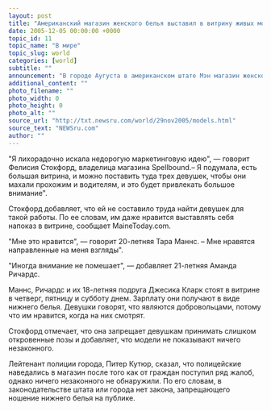 ```yaml
---
layout: post
title: "Американский магазин женского белья выставил в витрину живых моделей"
date: 2005-12-05 00:00:00 +0000
topic_id: 11
topic_name: "В мире"
topic_slug: world
categories: [world]
subtitle: ""
announcement: "В городе Аугуста в американском штате Мэн магазин женского белья решил привлечь клиентов, выставив в витрину живых полураздетых моделей."
additional_content: ""
photo_filename: ""
photo_width: 0
photo_height: 0
photo_alt: ""
source_url: "http://txt.newsru.com/world/29nov2005/models.html"
source_text: "NEWSru.com"
author: ""
---
```

"Я лихорадочно искала недорогую маркетинговую идею", &mdash; говорит Фелисия Стокфорд, владелица магазина Spellbound.– Я подумала, есть большая витрина, и можно поставить туда трех девушек, чтобы они махали прохожим и водителям, и это будет привлекать большое внимание".

Стокфорд добавляет, что ей не составило труда найти девушек для такой работы. По ее словам, им даже нравится выставлять себя напоказ в витрине, сообщает MaineToday.com.

"Мне это нравится", &mdash; говорит 20-летняя Тара Маннс. – Мне нравятся направленные на меня взгляды".

"Иногда внимание не помешает", &mdash; добавляет 21-летняя Аманда Ричардс.

Маннс, Ричардс и их 18-летняя подруга Джесика Кларк стоят в витрине в четверг, пятницу и субботу днем. Зарплату они получают в виде нижнего белья. Девушки говорят, что являются добровольцами, потому что им нравится, когда на них смотрят.

Стокфорд отмечает, что она запрещает девушкам принимать слишком откровенные позы и добавляет, что модели не показывают ничего незаконного.

Лейтенант полиции города, Питер Кутюр, сказал, что полицейские наведались в магазин после того как от граждан поступил ряд жалоб, однако ничего незаконного не обнаружили. По его словам, в законодательстве штата или города нет закона, запрещающего ношение нижнего белья на публике.
